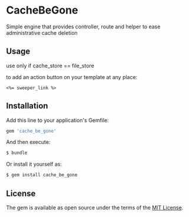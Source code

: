 # CacheBeGone

Simple engine that provides controller, route and helper to ease administrative cache deletion

## Usage

use only if cache_store == file_store

to add an action button on your template at any place:

```
<%= sweeper_link %>
```

## Installation
Add this line to your application's Gemfile:

```ruby
gem 'cache_be_gone'
```

And then execute:
```bash
$ bundle
```

Or install it yourself as:
```bash
$ gem install cache_be_gone
```

## License
The gem is available as open source under the terms of the [MIT License](https://opensource.org/licenses/MIT).
